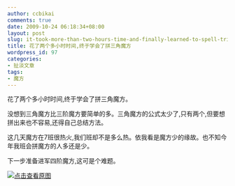 ```yaml
---
author: ccbikai
comments: true
date: 2009-10-24 06:18:34+08:00
layout: post
slug: it-took-more-than-two-hours-time-and-finally-learned-to-spell-triangular-cube
title: 花了两个多小时时间,终于学会了拼三角魔方
wordpress_id: 97
categories:
- 扯淡文章
tags:
- 魔方
---
```




花了两个多小时时间,终于学会了拼三角魔方。

没想到三角魔方比三阶魔方要简单的多。三角魔方的公式太少了,只有两个,但要想拼出来也不容易,还得自己总结方法。

这几天魔方在7班很热火,我们班却不是多么热。依我看是魔方少的缘故。也不知今年我班会拼魔方的人多还是少。

下一步准备进军四阶魔方,这可是个难题。

[![点击查看原图](http://ww4.sinaimg.cn/large/a74e55b4jw1e4a3ef1560j20h40d975o.jpg)](http://ww4.sinaimg.cn/large/a74e55b4jw1e4a3ef1560j20h40d975o.jpg)


